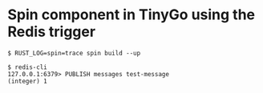 # Spin component in TinyGo using the Redis trigger

```shell
$ RUST_LOG=spin=trace spin build --up
```

```shell
$ redis-cli
127.0.0.1:6379> PUBLISH messages test-message
(integer) 1
```
